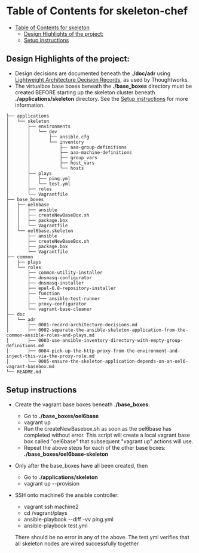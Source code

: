Table of Contents for skeleton-chef
=================

   * [Table of Contents for skeleton](#table-of-contents-for-skeleton-skeleton)
      * [Design Highlights of the project:](#design-highlights-of-the-project)
      * [Setup instructions](#setup-instructions)


## Design Highlights of the project:
* Design decisions are documented beneath the **./doc/adr** using [Lightweight Architecture Decision Records](https://www.thoughtworks.com/radar/techniques/lightweight-architecture-decision-records), as used by Thoughtworks.
* The virtualbox base boxes beneath the **./base\_boxes** directory must be created BEFORE starting up the skeleton cluster beneath **./applications/skeleton** directory.  See the [Setup instructions](#setup-instructions) for more information. 

```
├── applications
│   └── skeleton
│       ├── environments
│       │   └── dev
│       │       ├── ansible.cfg
│       │       └── inventory
│       │           ├── aaa-group-definitions
│       │           ├── aaa-machine-definitions
│       │           ├── group_vars
│       │           ├── host_vars
│       │           └── hosts
│       ├── plays
│       │   ├── ping.yml
│       │   └── test.yml
│       ├── roles
│       └── Vagrantfile
├── base_boxes
│   ├── oel6base
│   │   ├── ansible
│   │   ├── createNewBaseBox.sh
│   │   ├── package.box
│   │   └── Vagrantfile
│   └── oel6base.skeleton
│       ├── ansible
│       ├── createNewBaseBox.sh
│       ├── package.box
│       └── Vagrantfile
├── common
│   ├── plays
│   └── roles
│       ├── common-utility-installer
│       ├── dnsmasq-configurator
│       ├── dnsmasq-installer
│       ├── epel-6.8-repository-installer
│       ├── function
│       │   └── ansible-test-runner
│       ├── proxy-configurator
│       └── vagrant-base-cleaner
├── doc
│   └── adr
│       ├── 0001-record-architecture-decisions.md
│       ├── 0002-separate-the-ansible-skeleton-application-from-the-common-ansible-roles-and-plays.md
│       ├── 0003-use-ansible-inventory-directory-with-empty-group-definitions.md
│       ├── 0004-pick-up-the-http-proxy-from-the-environment-and-inject-this-via-the-proxy-role.md
│       └── 0005-ensure-the-skeleton-application-depends-on-an-oel6-vagrant-basebox.md
└── README.md
```

## Setup instructions
* Create the vagrant base boxes beneath **./base\_boxes**:
    * Go to **./base\_boxes/oel6base**
    * vagrant up
    * Run the createNewBasebox.sh as soon as the oel6base has completed without error.  This script will create a local vagrant base box called "oel6base" that subsequent "vagrant up" actions will use.  
    * Repeat the above steps for each of the other base boxes:  **./base\_boxes/oel6base-skeleton**

* Only after the base_boxes have all been created, then 
    * Go to **./applications/skeleton**
    * vagrant up --provision

* SSH onto machine6 the ansible controller:
    * vagrant ssh machine2
    * cd /vagrant/plays
    * ansible-playbook --diff -vv ping.yml
    * ansible-playbook test.yml

    There should be no error in any of the above.  The test.yml verifies that all skeleton nodes are wired successfully together

